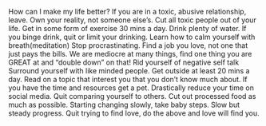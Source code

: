 How can I make my life better?
If you are in a toxic, abusive relationship, leave.
Own your reality, not someone else’s.
Cut all toxic people out of your life.
Get in some form of exercise 30 mins a day.
Drink plenty of water.
If you binge drink, quit or limit your drinking.
Learn how to calm yourself with breath(meditation)
Stop procrastinating.
Find a job you love, not one that just pays the bills.
We are mediocre at many things, find one thing you are GREAT at and “double down” on that!
Rid yourself of negative self talk
Surround yourself with like minded people.
Get outside at least 20 mins a day.
Read on a topic that interest you that you don’t know much about.
If you have the time and resources get a pet.
Drastically reduce your time on social media.
Quit comparing yourself to others.
Cut out processed food as much as possible.
Starting changing slowly, take baby steps. Slow but steady progress.
Quit trying to find love, do the above and love will find you.